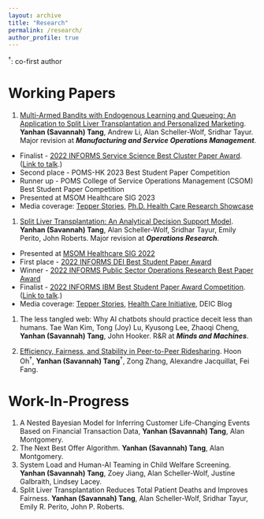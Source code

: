 ```yaml
---
layout: archive
title: "Research"
permalink: /research/
author_profile: true
---
```


<sup>&dagger;</sup>: co-first author

# Working Papers

1. [Multi-Armed Bandits with Endogenous Learning and Queueing: An Application to Split Liver Transplantation and Personalized Marketing](../files/Tang_jmp_MAB_0705.pdf). __Yanhan (Savannah) Tang__, Andrew Li, Alan Scheller-Wolf, Sridhar Tayur. Major revision at ___Manufacturing and Service Operations Management___.
  - Finalist - [2022 INFORMS Service Science Best Cluster Paper Award](https://www.informs.org/Recognizing-Excellence/Award-Recipients/Yanhan-Savannah-Tang). ([Link to talk](https://www.youtube.com/watch?v=L4iCJBMfN6s&list=PLuvtfhwcPzCRQmCfFmJbgbRK2PuzvDpXo&index=11).)
  - Second place - POMS-HK 2023 Best Student Paper Competition
  - Runner up - POMS College of Service Operations Management (CSOM) Best Student Paper Competition
  - Presented at MSOM Healthcare SIG 2023
  - Media coverage: [Tepper Stories](https://www.cmu.edu/tepper/news/stories/2023/january/research-summary.html), [Ph.D. Health Care Research Showcase](https://www.cmu.edu/tepper/faculty-and-research/initiatives/health-care-initiative/education/research.html)

1. [Split Liver Transplantation: An Analytical Decision Support Model](https://papers.ssrn.com/sol3/papers.cfm?abstract_id=3877523). __Yanhan (Savannah) Tang__, Alan Scheller-Wolf, Sridhar Tayur, Emily Perito, John Roberts. Major revision at ___Operations Research___.
  - Presented at [MSOM Healthcare SIG 2022](https://www.msom-2022.com/SIG/)
  - First place - [2022 INFORMS DEI Best Student Paper Award](https://connect.informs.org/diversity/student-paper-award)
  - Winner - [2022 INFORMS Public Sector Operations Research Best Paper Award](https://www.informs.org/Recognizing-Excellence/Community-Prizes/Public-Sector-O.R/Public-Sector-Operations-Research-Best-Paper-Award)
  - Finalist - [2022 INFORMS IBM Best Student Paper Award Competition](https://www.informs.org/Recognizing-Excellence/Award-Recipients/Yanhan-Savannah-Tang). ([Link to talk](https://www.youtube.com/watch?v=3QSfzrrAWQs).)
  - Media coverage: [Tepper Stories](https://www.cmu.edu/tepper/news/stories/2022/december/informs-awards.html), [Health Care Initiative](https://www.cmu.edu/tepper/faculty-and-research/initiatives/health-care-initiative/organ-donation.html), DEIC Blog

1. The less tangled web: Why AI chatbots should practice deceit less than humans. Tae Wan Kim, Tong (Joy) Lu, Kyusong Lee, Zhaoqi Cheng, __Yanhan (Savannah) Tang__, John Hooker. R&R at ___Minds and Machines___.

1. [Efficiency, Fairness, and Stability in Peer-to-Peer Ridesharing](https://arxiv.org/abs/2110.01152). Hoon Oh<sup>&dagger;</sup>, __Yanhan (Savannah) Tang__<sup>&dagger;</sup>, Zong Zhang, Alexandre Jacquillat, Fei Fang.

# Work-In-Progress

1. A Nested Bayesian Model for Inferring Customer Life-Changing Events Based on Financial Transaction Data, __Yanhan (Savannah) Tang__, Alan Montgomery.
1. The Next Best Offer Algorithm. __Yanhan (Savannah) Tang__, Alan Montgomery.
1. System Load and Human-AI Teaming in Child Welfare Screening. __Yanhan (Savannah) Tang__, Zoey Jiang, Alan Scheller-Wolf, Justine Galbraith, Lindsey Lacey.
1. Split Liver Transplantation Reduces Total Patient Deaths and Improves Fairness. __Yanhan (Savannah) Tang__, Alan Scheller-Wolf, Sridhar Tayur, Emily R. Perito, John P. Roberts.

